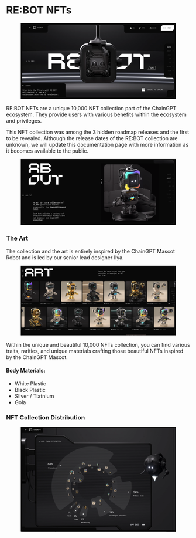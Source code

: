 # RE:BOT NFTs

<figure><img src="../.gitbook/assets/image (6).png" alt=""><figcaption></figcaption></figure>

RE:BOT NFTs are a unique 10,000 NFT collection part of the ChainGPT ecosystem. They provide users with various benefits within the ecosystem and privileges.&#x20;

This NFT collection was among the 3 hidden roadmap releases and the first to be revealed. Although the release dates of the RE:BOT collection are unknown, we will update this documentation page with more information as it becomes available to the public.&#x20;

<figure><img src="../.gitbook/assets/image (7).png" alt=""><figcaption></figcaption></figure>

### The Art

The collection and the art is entirely inspired by the ChainGPT Mascot Robot and is led by our senior lead designer Ilya.&#x20;

<figure><img src="../.gitbook/assets/image (8).png" alt=""><figcaption></figcaption></figure>

Within the unique and beautiful 10,000 NFTs collection, you can find various traits, rarities, and unique materials crafting those beautiful NFTs inspired by the ChainGPT Mascot.

#### **Body Materials:**

* White Plastic
* Black Plastic
* SIlver / Tiatnium
* Gola

### NFT Collection Distribution

<figure><img src="../.gitbook/assets/image (9).png" alt=""><figcaption></figcaption></figure>

